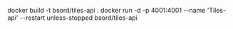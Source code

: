 docker build -t bsord/tiles-api .
docker run -d -p 4001:4001 --name 'Tiles-api' --restart unless-stopped bsord/tiles-api
